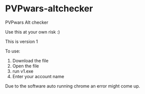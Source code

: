 # PVPwars-altchecker
PVPwars Alt checker

Use this at your own risk :)

This is version 1 

To use:
1) Download the file
2) Open the file
3) run v1.exe
4) Enter your account name 

Due to the software auto running chrome an error might come up.
